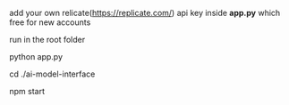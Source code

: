add your own relicate(https://replicate.com/) api key inside **app.py** which free for new accounts

run in the root folder

python app.py

cd ./ai-model-interface

npm start
